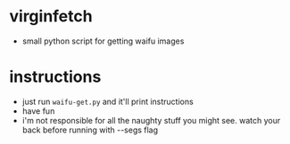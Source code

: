 # virginfetch
- small python script for getting waifu images

# instructions
- just run `waifu-get.py` and it'll print instructions
- have fun
- i'm not responsible for all the naughty stuff you might see. watch your back before running with --segs flag
